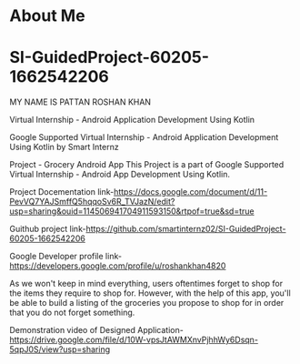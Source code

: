 # About Me
# SI-GuidedProject-60205-1662542206
MY NAME IS PATTAN ROSHAN KHAN

Virtual Internship - Android Application Development Using Kotlin

Google Supported Virtual Internship - Android Application Development Using Kotlin by Smart Internz

Project - Grocery Android App This Project is a part of Google Supported Virtual Internship - Android App Development Using Kotlin.

Project Docementation link-https://docs.google.com/document/d/11-PevVQ7YAJSmffQ5hqqoSv6R_TVJazN/edit?usp=sharing&ouid=114506941704911593150&rtpof=true&sd=true

Guithub project link-https://github.com/smartinternz02/SI-GuidedProject-60205-1662542206

Google Developer profile link-https://developers.google.com/profile/u/roshankhan4820

As we won't keep in mind everything, users oftentimes forget to shop for the items they require to shop for. However, with the help of this app, you'll be able to build a listing of the groceries you propose to shop for in order that you do not forget something.

Demonstration video of Designed Application-https://drive.google.com/file/d/10W-vpsJtAWMXnvPjhhWy6Dsqn-5qpJ0S/view?usp=sharing
